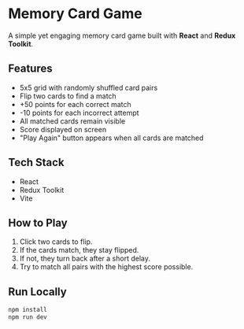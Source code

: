 # Memory Card Game

A simple yet engaging memory card game built with **React** and **Redux Toolkit**.

## Features

- 5x5 grid with randomly shuffled card pairs
- Flip two cards to find a match
- +50 points for each correct match
- -10 points for each incorrect attempt
- All matched cards remain visible
- Score displayed on screen
- "Play Again" button appears when all cards are matched

## Tech Stack

- React
- Redux Toolkit
- Vite

## How to Play

1. Click two cards to flip.
2. If the cards match, they stay flipped.
3. If not, they turn back after a short delay.
4. Try to match all pairs with the highest score possible.

## Run Locally

```bash
npm install
npm run dev
````